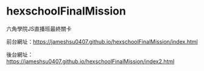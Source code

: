 # hexschoolFinalMission
六角學院JS直播班最終關卡

前台網址：https://jameshsu0407.github.io/hexschoolFinalMission/index.html

後台網址：https://jameshsu0407.github.io/hexschoolFinalMission/index2.html
